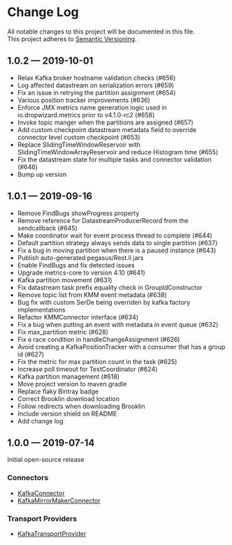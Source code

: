 # Change Log
All notable changes to this project will be documented in this file.  
This project adheres to [Semantic Versioning](http://semver.org/).

## 1.0.2 — 2019-10-01

- Relax Kafka broker hostname validation checks (#656)
- Log affected datastream on serialization errors (#659)
- Fix an issue in retrying the partition assignment (#654)
- Various position tracker improvements (#636)
- Enforce JMX metrics name generation logic used in io.dropwizard.metrics prior to v4.1.0-rc2 (#658)
- Invoke topic manger when the partitions are assigned (#657)
- Add custom checkpoint datastream metadata field to override connector level custom checkpoint (#653)
- Replace SlidingTimeWindowReservoir with SlidingTimeWindowArrayReservoir and reduce Histogram time (#655)
- Fix the datastream state for multiple tasks and connector validation (#646)
- Bump up version

## 1.0.1 — 2019-09-16

- Remove FindBugs showProgress property
- Remove reference for DatastreamProducerRecord from the sendcallback (#645)
- Make coordinator wait for event process thread to complete (#644)
- Default partition strategy always sends data to single partition (#637)
- Fix a bug in moving partition when there is a paused instance (#643)
- Publish auto-generated pegasus/Rest.li jars
- Enable FindBugs and fix detected issues
- Upgrade metrics-core to version 4.10 (#641)
- Kafka partition movement (#631)
- Fix datastream task prefix equality check in GroupIdConstructor
- Remove topic list from KMM event metadata (#638)
- Bug fix with custom SerDe being overriden by kafka factory implementations
- Refactor KMMConnector interface (#634)
- Fix a bug when putting an event with metadata in event queue (#632)
- Fix max_partition metric (#628)
- Fix a race condition in handleChangeAssignment (#626)
- Avoid creating a KafkaPositionTracker with a consumer that has a group id (#627)
- Fix the metric for max partition count in the task (#625)
- Increase poll timeout for TestCoordinator (#624)
- Kafka partition management (#618)
- Move project version to maven.gradle
- Replace flaky Bintray badge
- Correct Brooklin download location
- Follow redirects when downloading Brooklin
- Include version shield on README
- Add change log

## 1.0.0 — 2019-07-14
Initial open-source release

### Connectors
  - [KafkaConnector](https://github.com/linkedin/brooklin/wiki/Kafka-Connector)
  - [KafkaMirrorMakerConnector](https://github.com/linkedin/brooklin/wiki/Kafka-MirrorMaker-Connector)
  
### Transport Providers
  - [KafkaTransportProvider](https://github.com/linkedin/brooklin/wiki/Kafka-Transport-Provider)
  
